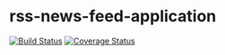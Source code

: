 # rss-news-feed-application

[![Build Status](https://travis-ci.org/Park-Wonbin/rss-news-feed-application.svg?branch=master)](https://travis-ci.org/Park-Wonbin/rss-news-feed-application)
[![Coverage Status](https://coveralls.io/repos/github/Park-Wonbin/android-live-slider/badge.svg?branch=master)](https://coveralls.io/github/Park-Wonbin/android-live-slider?branch=master)
